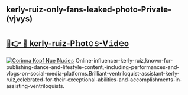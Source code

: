 ## kerly-ruiz-only-fans​-leaked-photo​-Private-(vjvys)


# <h2><a href="https://mediaupload.pro?title=kerly-ruiz&ref=git">🔗👉 🔴 kerly-ruiz-P𝚑ot𝚘𝚜-V𝚒d𝚎o</a></h2>

[![Corinna Kopf Nue Nu𝚍e𝚜](https://i.imgur.com/0qMVB7G.gif)](https://mediaupload.pro?title=kerly-ruiz&ref=git)
Online-influencer-kerly-ruiz,known-for-publishing-dance-and-lifestyle-content,-including-performances-and-vlogs-on-social-media-platforms.Brilliant-ventriloquist-assistant-kerly-ruiz,celebrated-for-their-exceptional-abilities-and-accomplishments-in-assisting-ventriloquists.  